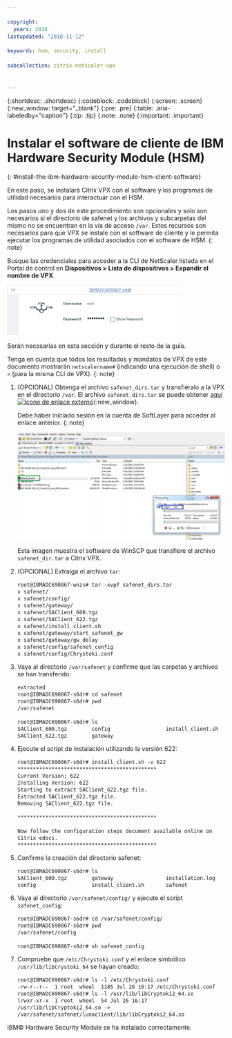 ```yaml
---

copyright:
  years: 2018
lastupdated: "2018-11-12"

keywords: hsm, security, install

subcollection: citrix-netscaler-vpx


---
```


{:shortdesc: .shortdesc}
{:codeblock: .codeblock}
{:screen: .screen}
{:new_window: target="_blank"}
{:pre: .pre}
{:table: .aria-labeledby="caption"}
{:tip: .tip}
{:note: .note}
{:important: .important}

# Instalar el software de cliente de IBM Hardware Security Module (HSM)
{: #install-the-ibm-hardware-security-module-hsm-client-software}

En este paso, se instalará Citrix VPX con el software y los programas de utilidad necesarios para interactuar con el HSM.

Los pasos uno y dos de este procedimiento son opcionales y solo son necesarios si el directorio de safenet y los archivos y subcarpetas del mismo no se encuentran en la vía de acceso `/var`. Estos recursos son necesarios para que VPX se instale con el software de cliente y le permita ejecutar los programas de utilidad asociados con el software de HSM.
{: note}

Busque las credenciales para acceder a la CLI de NetScaler listada en el Portal de control en **Dispositivos > Lista de dispositivos > Expandir el nombre de VPX**.

<img src="images/3-VPX-Credentials.png" alt="dibujo" style="width: 400px;"/>

Serán necesarias en esta sección y durante el resto de la guía.

Tenga en cuenta que todos los resultados y mandatos de VPX de este documento mostrarán `netscalername#` (indicando una ejecución de shell) o `>` (para la misma CLI de VPX).
{: note}

1.	(OPCIONAL) Obtenga el archivo `safenet_dirs.tar` y transfiéralo a la VPX en el directorio `/var`. El archivo `safenet_dirs.tar` se puede obtener [aquí ![Icono de enlace externo](../../icons/launch-glyph.svg "Icono de enlace externo")](http://downloads.service.softlayer.com/citrix/netscaler/Safenet-HSM/){:new_window}.

	Debe haber iniciado sesión en la cuenta de SoftLayer para acceder al enlace anterior.
  {: note}

	<img src="images/4-transfer-safenet_dirs.png" alt="dibujo" style="width: 600px;"/>

	Esta imagen muestra el software de WinSCP que transfiere el archivo `safenet_dir.tar` a Citrix VPX.

2.	(OPCIONAL) Extraiga el archivo `tar`:

	```
	root@IBMADC690867-wnzs# tar -xvpf safenet_dirs.tar
	x safenet/
	x safenet/config/
	x safenet/gateway/
	x safenet/SAClient_600.tgz
	x safenet/SAClient_622.tgz
	x safenet/install_client.sh
	x safenet/gateway/start_safenet_gw
	x safenet/gateway/gw_delay
	x safenet/config/safenet_config
	x safenet/config/Chrystoki.conf
	```

3.	Vaya al directorio `/var/safenet` y confirme que las carpetas y archivos se han transferido:

	```
	extracted
	root@IBMADC690867-s6dr# cd safenet
	root@IBMADC690867-s6dr# pwd
	/var/safenet

	root@IBMADC690867-s6dr# ls
	SAClient_600.tgz        config                  install_client.sh
	SAClient_622.tgz        gateway
	```

4.	Ejecute el script de instalación utilizando la versión 622:

	```
	root@IBMADC690867-s6dr# install_client.sh -v 622
	*********************************************
	Current Version: 622
	Installing Version: 622
	Starting to extract SAClient_622.tgz file.
	Extracted SAClient_622.tgz file.
	Removing SAClient_622.tgz file.

	*********************************************

	Now follow the configuration steps document available online on Citrix edocs.
	*********************************************
	```

5.	Confirme la creación del directorio safenet:

	```
	root@IBMADC690867-s6dr# ls
	SAClient_600.tgz        gateway                 installation.log
	config                  install_client.sh       safenet
	```

6.	Vaya al directorio `/var/safenet/config/` y ejecute el script `safenet_config`:

	```
	root@IBMADC690867-s6dr# cd /var/safenet/config/
	root@IBMADC690867-s6dr# pwd               
	/var/safenet/config

	root@IBMADC690867-s6dr# sh safenet_config
	```

7.	Compruebe que `/etc/Chrystoki.conf` y el enlace simbólico `/usr/lib/libCrystoki_64` se hayan creado:

	```
	root@IBMADC690867-s6dr# ls -l /etc/Chrystoki.conf
	-rw-r--r--  1 root  wheel  1185 Jul 26 16:17 /etc/Chrystoki.conf
	root@IBMADC690867-s6dr# ls -l /usr/lib/libCryptoki2_64.so
	lrwxr-xr-x  1 root  wheel  54 Jul 26 16:17 /usr/lib/libCryptoki2_64.so ->
	/var/safenet/safenet/lunaclient/lib/libCryptoki2_64.so
	```

IBM© Hardware Security Module se ha instalado correctamente.

